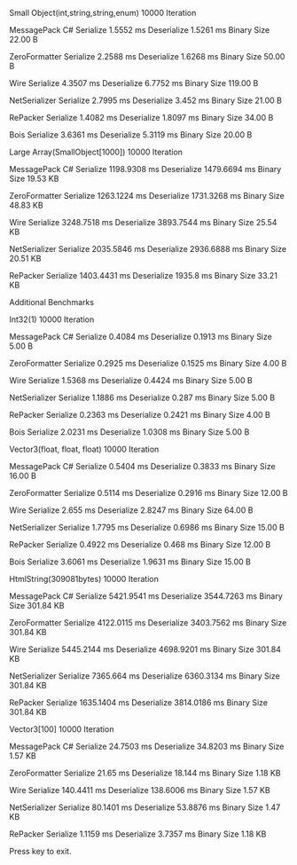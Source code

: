 Small Object(int,string,string,enum) 10000 Iteration

MessagePack C#
      Serialize   1.5552 ms
    Deserialize   1.5261 ms
    Binary Size   22.00 B

ZeroFormatter
      Serialize   2.2588 ms
    Deserialize   1.6268 ms
    Binary Size   50.00 B

Wire
      Serialize   4.3507 ms
    Deserialize   6.7752 ms
    Binary Size   119.00 B

NetSerializer
      Serialize   2.7995 ms
    Deserialize   3.452 ms
    Binary Size   21.00 B

RePacker
      Serialize   1.4082 ms
    Deserialize   1.8097 ms
    Binary Size   34.00 B

Bois
      Serialize   3.6361 ms
    Deserialize   5.3119 ms
    Binary Size   20.00 B

Large Array(SmallObject[1000]) 10000 Iteration

MessagePack C#
      Serialize   1198.9308 ms
    Deserialize   1479.6694 ms
    Binary Size   19.53 KB

ZeroFormatter
      Serialize   1263.1224 ms
    Deserialize   1731.3268 ms
    Binary Size   48.83 KB

Wire
      Serialize   3248.7518 ms
    Deserialize   3893.7544 ms
    Binary Size   25.54 KB

NetSerializer
      Serialize   2035.5846 ms
    Deserialize   2936.6888 ms
    Binary Size   20.51 KB

RePacker
      Serialize   1403.4431 ms
    Deserialize   1935.8 ms
    Binary Size   33.21 KB


Additional Benchmarks

Int32(1) 10000 Iteration

MessagePack C#
      Serialize   0.4084 ms
    Deserialize   0.1913 ms
    Binary Size   5.00 B

ZeroFormatter
      Serialize   0.2925 ms
    Deserialize   0.1525 ms
    Binary Size   4.00 B

Wire
      Serialize   1.5368 ms
    Deserialize   0.4424 ms
    Binary Size   5.00 B

NetSerializer
      Serialize   1.1886 ms
    Deserialize   0.287 ms
    Binary Size   5.00 B

RePacker
      Serialize   0.2363 ms
    Deserialize   0.2421 ms
    Binary Size   4.00 B

Bois
      Serialize   2.0231 ms
    Deserialize   1.0308 ms
    Binary Size   5.00 B

Vector3(float, float, float) 10000 Iteration

MessagePack C#
      Serialize   0.5404 ms
    Deserialize   0.3833 ms
    Binary Size   16.00 B

ZeroFormatter
      Serialize   0.5114 ms
    Deserialize   0.2916 ms
    Binary Size   12.00 B

Wire
      Serialize   2.655 ms
    Deserialize   2.8247 ms
    Binary Size   64.00 B

NetSerializer
      Serialize   1.7795 ms
    Deserialize   0.6986 ms
    Binary Size   15.00 B

RePacker
      Serialize   0.4922 ms
    Deserialize   0.468 ms
    Binary Size   12.00 B

Bois
      Serialize   3.6061 ms
    Deserialize   1.9631 ms
    Binary Size   15.00 B

HtmlString(309081bytes) 10000 Iteration

MessagePack C#
      Serialize   5421.9541 ms
    Deserialize   3544.7263 ms
    Binary Size   301.84 KB

ZeroFormatter
      Serialize   4122.0115 ms
    Deserialize   3403.7562 ms
    Binary Size   301.84 KB

Wire
      Serialize   5445.2144 ms
    Deserialize   4698.9201 ms
    Binary Size   301.84 KB

NetSerializer
      Serialize   7365.664 ms
    Deserialize   6360.3134 ms
    Binary Size   301.84 KB

RePacker
      Serialize   1635.1404 ms
    Deserialize   3814.0186 ms
    Binary Size   301.84 KB

Vector3[100] 10000 Iteration

MessagePack C#
      Serialize   24.7503 ms
    Deserialize   34.8203 ms
    Binary Size   1.57 KB

ZeroFormatter
      Serialize   21.65 ms
    Deserialize   18.144 ms
    Binary Size   1.18 KB

Wire
      Serialize   140.4411 ms
    Deserialize   138.6006 ms
    Binary Size   1.57 KB

NetSerializer
      Serialize   80.1401 ms
    Deserialize   53.8876 ms
    Binary Size   1.47 KB

RePacker
      Serialize   1.1159 ms
    Deserialize   3.7357 ms
    Binary Size   1.18 KB

Press key to exit.